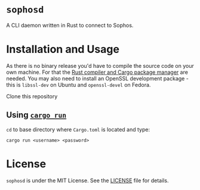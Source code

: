 # `sophosd`

A CLI daemon written in Rust to connect to Sophos.

# Installation and Usage

As there is no binary release you'd have to compile the source code on your own machine. For that the [Rust compiler and Cargo package manager](https://www.rust-lang.org/learn/get-started) are needed. You may also need to install an OpenSSL development package - this is `libssl-dev` on Ubuntu and `openssl-devel` on Fedora.

Clone this repository

## Using [`cargo run`](https://doc.rust-lang.org/cargo/commands/cargo-run.html)

`cd` to base directory where `Cargo.toml` is located and type:

```cargo run <username> <password> ```

# License

`sophosd` is under the MIT License. See the [LICENSE](./LICENSE) file for details.
